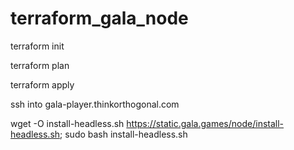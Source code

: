 # terraform_gala_node

terraform init

terraform plan

terraform apply

ssh into gala-player.thinkorthogonal.com

wget -O install-headless.sh https://static.gala.games/node/install-headless.sh; sudo bash install-headless.sh

